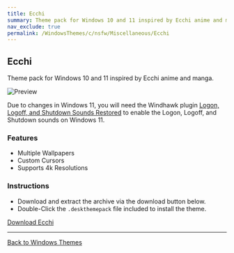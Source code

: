```yaml
---
title: Ecchi
summary: Theme pack for Windows 10 and 11 inspired by Ecchi anime and manga
nav_exclude: true
permalink: /WindowsThemes/c/nsfw/Miscellaneous/Ecchi
---
```


## Ecchi
Theme pack for Windows 10 and 11 inspired by Ecchi anime and manga.

![Preview](https://gitlab.com/the-back-room/deskthemepacks/nsfw/ecchi/-/raw/main/Extras/Preview.bmp)

Due to changes in Windows 11, you will need the Windhawk plugin [Logon, Logoff, and Shutdown Sounds Restored](https://windhawk.net/mods/logon-logoff-shutdown-sounds) to enable the Logon, Logoff, and Shutdown sounds on Windows 11.

### Features

- Multiple Wallpapers
- Custom Cursors
- Supports 4k Resolutions

### Instructions

- Download and extract the archive via the download button below.
- Double-Click the `.deskthemepack` file included to install the theme.

<a href="https://gitlab.com/the-back-room/deskthemepacks/nsfw/ecchi/-/archive/main/ecchi-main.zip" class="btn btn--primary btn--lg" target="_blank" rel="noopener noreferrer">Download Ecchi</a>

---

<a href="/WindowsThemes" class="btn btn--secondary btn--sm">Back to Windows Themes</a>